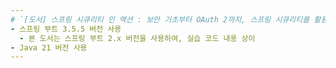 ```yaml
---
# `[도서] 스프링 시큐리티 인 액션 : 보안 기초부터 OAuth 2까지, 스프링 시큐리티를 활용한 안전한 앱 설계와 구현` 실습 레포지토리
- 스프링 부트 3.5.5 버전 사용
  - 본 도서는 스프링 부트 2.x 버전을 사용하여, 실습 코드 내용 상이
- Java 21 버전 사용
---
```

